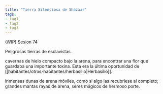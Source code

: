 ```yaml
---
title: "Tierra Silenciosa de Shazaar" 
tags: 
- tag1 
- tag2
- tag3
---
```


(WIP) Sesion 74

Peligrosas tierras de esclavistas.

cavernas de hielo compacto bajo la arena, para encontrar una flor que guardaba una importante toxina. Esta era la última oportunidad de [[habitantes/otros-habitantes/herbasilio|Herbasilio]].

inmensas dunas de arena móviles, como si algo las recubriese al completo; grandes mantas rayas de arena, seres mágicos de hermoso porte.